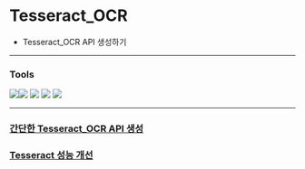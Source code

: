 # Tesseract_OCR
* Tesseract_OCR API 생성하기
-------
### Tools 

<img src="https://img.shields.io/badge/flask%20-%23000.svg?&style=for-the-badge&logo=flask&logoColor=white"/><img src="https://img.shields.io/badge/git%20-%23F05033.svg?&style=for-the-badge&logo=git&logoColor=white"/>
<img src="https://img.shields.io/badge/Google%20Cloud%20-%234285F4.svg?&style=for-the-badge&logo=google-cloud&logoColor=white"/>
<img src="https://img.shields.io/badge/docker%20-%230db7ed.svg?&style=for-the-badge&logo=docker&logoColor=white"/>
<img src="https://img.shields.io/badge/gunicorn%20-%23009639.svg?&style=for-the-badge&logo=gunicorn&logoColor=white"/>

----
### [간단한 Tesseract_OCR API 생성](https://www.notion.so/2-OCR-API-a1f0e473b5974a889096701e6fe6118e)

### [Tesseract 성능 개선](https://github.com/Juyoung4/Tesseract_OCR/tree/main/Tesseract_impove)
